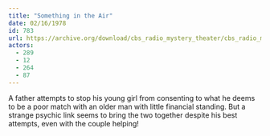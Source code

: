 ```yaml
---
title: "Something in the Air"
date: 02/16/1978
id: 783
url: https://archive.org/download/cbs_radio_mystery_theater/cbs_radio_mystery_theater-0751-0800.zip/cbs_radio_mystery_theater-0751-0800%2Fcbsrmt_0783_something_in_the_air.mp3
actors:
  - 289
  - 12
  - 264
  - 87
---
```

A father attempts to stop his young girl from consenting to what he deems to be a poor match with an older man with little financial standing. But a strange psychic link seems to bring the two together despite his best attempts, even with the couple helping!